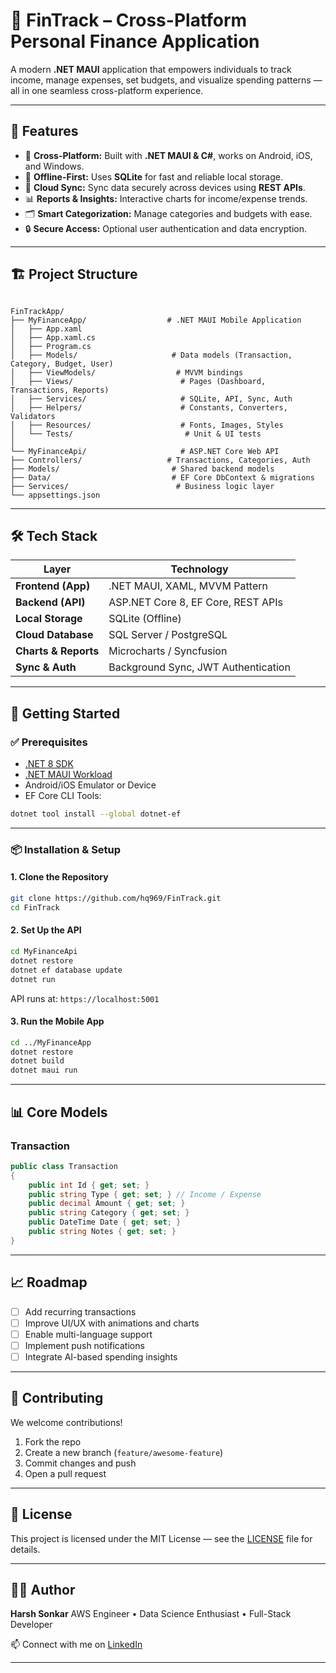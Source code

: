 # 📱 FinTrack – Cross-Platform Personal Finance Application  

A modern **.NET MAUI** application that empowers individuals to track income, manage expenses, set budgets, and visualize spending patterns — all in one seamless cross-platform experience.  

---

## 🌟 Features  

- 📲 **Cross-Platform:** Built with **.NET MAUI & C#**, works on Android, iOS, and Windows.  
- 💾 **Offline-First:** Uses **SQLite** for fast and reliable local storage.  
- 🔗 **Cloud Sync:** Sync data securely across devices using **REST APIs**.  
- 📊 **Reports & Insights:** Interactive charts for income/expense trends.  
- 🗂️ **Smart Categorization:** Manage categories and budgets with ease.  
- 🔒 **Secure Access:** Optional user authentication and data encryption.  

---

## 🏗️ Project Structure  

```

FinTrackApp/
├── MyFinanceApp/                  # .NET MAUI Mobile Application
│   ├── App.xaml
│   ├── App.xaml.cs
│   ├── Program.cs
│   ├── Models/                     # Data models (Transaction, Category, Budget, User)
│   ├── ViewModels/                  # MVVM bindings
│   ├── Views/                        # Pages (Dashboard, Transactions, Reports)
│   ├── Services/                     # SQLite, API, Sync, Auth
│   ├── Helpers/                      # Constants, Converters, Validators
│   ├── Resources/                    # Fonts, Images, Styles
│   └── Tests/                         # Unit & UI tests
│
└── MyFinanceApi/                     # ASP.NET Core Web API
├── Controllers/                   # Transactions, Categories, Auth
├── Models/                         # Shared backend models
├── Data/                           # EF Core DbContext & migrations
├── Services/                        # Business logic layer
└── appsettings.json

````

---

## 🛠️ Tech Stack  

| Layer                | Technology                           |
|----------------------|---------------------------------------|
| **Frontend (App)**   | .NET MAUI, XAML, MVVM Pattern         |
| **Backend (API)**    | ASP.NET Core 8, EF Core, REST APIs    |
| **Local Storage**    | SQLite (Offline)                      |
| **Cloud Database**   | SQL Server / PostgreSQL               |
| **Charts & Reports** | Microcharts / Syncfusion              |
| **Sync & Auth**      | Background Sync, JWT Authentication   |

---

## 🚀 Getting Started  

### ✅ Prerequisites
- [.NET 8 SDK](https://dotnet.microsoft.com/en-us/download)
- [.NET MAUI Workload](https://learn.microsoft.com/en-us/dotnet/maui/get-started/installation)
- Android/iOS Emulator or Device
- EF Core CLI Tools:  
```bash
dotnet tool install --global dotnet-ef
````

---

### 📦 Installation & Setup

#### 1. Clone the Repository

```bash
git clone https://github.com/hq969/FinTrack.git
cd FinTrack
```

#### 2. Set Up the API

```bash
cd MyFinanceApi
dotnet restore
dotnet ef database update
dotnet run
```

API runs at: `https://localhost:5001`

#### 3. Run the Mobile App

```bash
cd ../MyFinanceApp
dotnet restore
dotnet build
dotnet maui run
```

---

## 📊 Core Models

### Transaction

```csharp
public class Transaction
{
    public int Id { get; set; }
    public string Type { get; set; } // Income / Expense
    public decimal Amount { get; set; }
    public string Category { get; set; }
    public DateTime Date { get; set; }
    public string Notes { get; set; }
}
```

---

## 📈 Roadmap

* [ ] Add recurring transactions
* [ ] Improve UI/UX with animations and charts
* [ ] Enable multi-language support
* [ ] Implement push notifications
* [ ] Integrate AI-based spending insights

---

## 🤝 Contributing

We welcome contributions!

1. Fork the repo
2. Create a new branch (`feature/awesome-feature`)
3. Commit changes and push
4. Open a pull request

---

## 📜 License

This project is licensed under the MIT License — see the [LICENSE](LICENSE) file for details.

---

## 👨‍💻 Author

**Harsh Sonkar**
AWS Engineer • Data Science Enthusiast • Full-Stack Developer

📫 Connect with me on [LinkedIn](https://www.linkedin.com/in/harsh-sonkar-232573250/)


---
